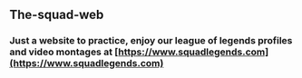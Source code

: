## The-squad-web
### Just a website to practice, enjoy our league of legends profiles and video montages at [https://www.squadlegends.com](https://www.squadlegends.com)
